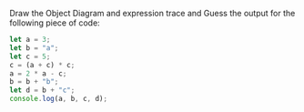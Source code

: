Draw the Object Diagram and expression trace and Guess the output for the following piece of code:

```js
let a = 3;
let b = "a";
let c = 5;
c = (a + c) * c;
a = 2 * a - c;
b = b + "b";
let d = b + "c";
console.log(a, b, c, d);
```

